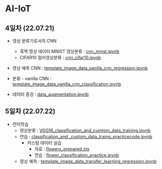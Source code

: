 # AI-IoT

## 4일차 (22.07.21)
- 영상 분류기로서의 CNN
  - 흑백 영상 데이터 MNIST 영상분류 :
[cnn_mnist.ipynb](https://colab.research.google.com/github/choyoona/AI-IoT/blob/main/cnn_mnist.ipynb)
  - CIFAR10 컬러영상분류 :
[cnn_cifar10.ipynb](https://colab.research.google.com/github/choyoona/AI-IoT/blob/main/material/deep_learning/cnn_cifar10.ipynb)

- 영상 예측 CNN :
[template_image_data_vanilla_cnn_regression.ipynb](https://colab.research.google.com/github/choyoona/AI-IoT/blob/main/material/deep_learning/template_image_data_vanilla_cnn_regression.ipynb)

- 분류 - vanilla CNN :
[template_image_data_vanilla_cnn_classification.ipynb](https://colab.research.google.com/github/choyoona/AI-IoT/blob/main/material/deep_learning/template_image_data_vanilla_cnn_classification.ipynb)

- 데이터 증강 :
[data_augmentation.ipynb](https://colab.research.google.com/github/dhrim/cau_2022_summer/blob/master/material/deep_learning/data_augmentation.ipynb#scrollTo=JU5aq2wUofnH)


## 5일차 (22.07.22)
- 전이학습
  - 영상분류 : [VGG16_classification_and_cumtom_data_training.ipynb](https://colab.research.google.com/drive/1XyKvSqNIqZmKOWD3qfzq648QMim2SXlL)
  - 연습    : [classification_and _custom_data_traing_practicecode.ipynb](https://colab.research.google.com/drive/1nBivNER5YZATjDtJNRJeMTEZCGS5UXWp)
    - 커스텀 데이터 실습
      - 자료 : [flowers_prepared.ziq](https://drive.google.com/file/d/1aL0PRO6kt3zBx4UPJjjEe-8o52dquiwm/view?usp=sharing)
      - 연습 : [flower_classification_practice.ipynb](https://colab.research.google.com/drive/1SU8V17bXQQOIPGRlCdcdvkkdlKO6buj9#scrollTo=kXC97HAMx9kK)
  - 영상 예측 : [template_image_data_transfer_learning_regression.ipynb](https://colab.research.google.com/github/dhrim/cau_2022_summer/blob/master/material/deep_learning/template_image_data_transfer_learning_regression.ipynb)
